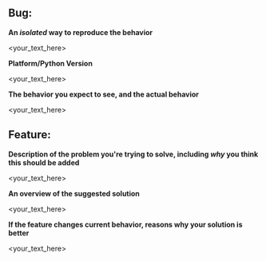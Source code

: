 ## Bug:
**An *isolated* way to reproduce the behavior**

<your_text_here>

**Platform/Python Version**

<your_text_here>

**The behavior you expect to see, and the actual behavior**

<your_text_here>


## Feature:
**Description of the problem you're trying to solve, including *why* you think this should be added**

<your_text_here>

**An overview of the suggested solution**

<your_text_here>

**If the feature changes current behavior, reasons why your solution is better**

<your_text_here>
